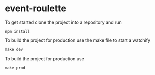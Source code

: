 # event-roulette

To get started clone the project into a repository and run

```
npm install
```

To build the project for production use the make file to start a watchify

```
make dev
```

To build the project for production use

```
make prod
```
